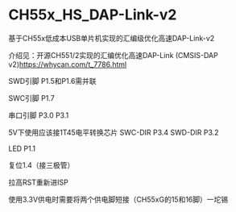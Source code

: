 # CH55x_HS_DAP-Link-v2
基于CH55x低成本USB单片机实现的汇编级优化高速DAP-Link-v2

介绍见：开源CH551/2实现的汇编优化高速DAP-Link (CMSIS-DAP v2)https://whycan.com/t_7786.html

SWD引脚 P1.5和P1.6需并联

SWC引脚 P1.7

串口引脚 P3.0 P3.1

5V下使用应该接1T45电平转换芯片 SWC-DIR P3.4 SWD-DIR P3.2

LED P1.1

复位1.4（接三极管）

拉高RST重新进ISP

使用3.3V供电时需要将两个供电脚短接（CH55xG的15和16脚）一坨锡
